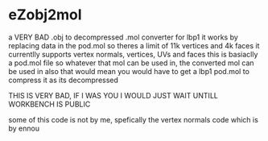 # eZobj2mol
a VERY BAD .obj to decompressed .mol converter for lbp1 
it works by replacing data in the pod.mol so theres a limit of 11k vertices and 4k faces
it currentlly supports vertex normals, vertices, UVs and faces
this is basiaclly a pod.mol file so whatever that mol can be used in, the converted mol can be used in
also that would mean you would have to get a lbp1 pod.mol to compress it as its decompressed


THIS IS VERY BAD, IF I WAS YOU I WOULD JUST WAIT UNTILL WORKBENCH IS PUBLIC

some of this code is not by me, spefically the vertex normals code which is by ennou
